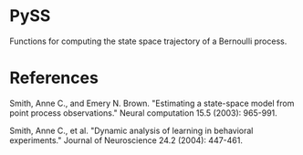# PySS
Functions for computing the state space trajectory of a Bernoulli process. 

# References

Smith, Anne C., and Emery N. Brown. "Estimating a state-space model from point process observations." Neural computation 15.5 (2003): 965-991.

Smith, Anne C., et al. "Dynamic analysis of learning in behavioral experiments." Journal of Neuroscience 24.2 (2004): 447-461.
